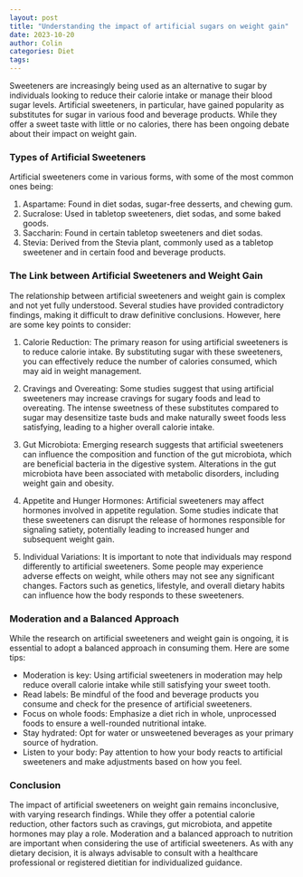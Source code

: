 ```yaml
---
layout: post
title: "Understanding the impact of artificial sugars on weight gain"
date: 2023-10-20
author: Colin
categories: Diet
tags: 
---
```


Sweeteners are increasingly being used as an alternative to sugar by individuals looking to reduce their calorie intake or manage their blood sugar levels. Artificial sweeteners, in particular, have gained popularity as substitutes for sugar in various food and beverage products. While they offer a sweet taste with little or no calories, there has been ongoing debate about their impact on weight gain.

### Types of Artificial Sweeteners ###

Artificial sweeteners come in various forms, with some of the most common ones being:

1. Aspartame: Found in diet sodas, sugar-free desserts, and chewing gum.
2. Sucralose: Used in tabletop sweeteners, diet sodas, and some baked goods.
3. Saccharin: Found in certain tabletop sweeteners and diet sodas.
4. Stevia: Derived from the Stevia plant, commonly used as a tabletop sweetener and in certain food and beverage products.

### The Link between Artificial Sweeteners and Weight Gain ###

The relationship between artificial sweeteners and weight gain is complex and not yet fully understood. Several studies have provided contradictory findings, making it difficult to draw definitive conclusions. However, here are some key points to consider:

1. Calorie Reduction: The primary reason for using artificial sweeteners is to reduce calorie intake. By substituting sugar with these sweeteners, you can effectively reduce the number of calories consumed, which may aid in weight management.

2. Cravings and Overeating: Some studies suggest that using artificial sweeteners may increase cravings for sugary foods and lead to overeating. The intense sweetness of these substitutes compared to sugar may desensitize taste buds and make naturally sweet foods less satisfying, leading to a higher overall calorie intake.

3. Gut Microbiota: Emerging research suggests that artificial sweeteners can influence the composition and function of the gut microbiota, which are beneficial bacteria in the digestive system. Alterations in the gut microbiota have been associated with metabolic disorders, including weight gain and obesity.

4. Appetite and Hunger Hormones: Artificial sweeteners may affect hormones involved in appetite regulation. Some studies indicate that these sweeteners can disrupt the release of hormones responsible for signaling satiety, potentially leading to increased hunger and subsequent weight gain.

5. Individual Variations: It is important to note that individuals may respond differently to artificial sweeteners. Some people may experience adverse effects on weight, while others may not see any significant changes. Factors such as genetics, lifestyle, and overall dietary habits can influence how the body responds to these sweeteners.

### Moderation and a Balanced Approach ###

While the research on artificial sweeteners and weight gain is ongoing, it is essential to adopt a balanced approach in consuming them. Here are some tips:

- Moderation is key: Using artificial sweeteners in moderation may help reduce overall calorie intake while still satisfying your sweet tooth.
- Read labels: Be mindful of the food and beverage products you consume and check for the presence of artificial sweeteners.
- Focus on whole foods: Emphasize a diet rich in whole, unprocessed foods to ensure a well-rounded nutritional intake.
- Stay hydrated: Opt for water or unsweetened beverages as your primary source of hydration.
- Listen to your body: Pay attention to how your body reacts to artificial sweeteners and make adjustments based on how you feel.

### Conclusion ###

The impact of artificial sweeteners on weight gain remains inconclusive, with varying research findings. While they offer a potential calorie reduction, other factors such as cravings, gut microbiota, and appetite hormones may play a role. Moderation and a balanced approach to nutrition are important when considering the use of artificial sweeteners. As with any dietary decision, it is always advisable to consult with a healthcare professional or registered dietitian for individualized guidance.